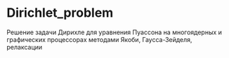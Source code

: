 # Dirichlet_problem
Решение задачи Дирихле для уравнения Пуассона на многоядерных и графических процессорах методами Якоби, Гаусса-Зейделя, релаксации
